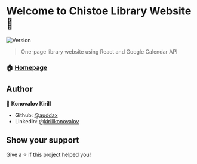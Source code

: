 # Welcome to Chistoe Library Website 👋
![Version](https://img.shields.io/badge/version-0.1.0-blue.svg?cacheSeconds=2592000)

> One-page library website using React and Google Calendar API

### 🏠 [Homepage](https://chistoelib.ru)

## Author

👤 **Konovalov Kirill**

* Github: [@auddax](https://github.com/auddax)
* LinkedIn: [@kirillkonovalov](https://linkedin.com/in/kirillkonovalov)

## Show your support

Give a ⭐️ if this project helped you!